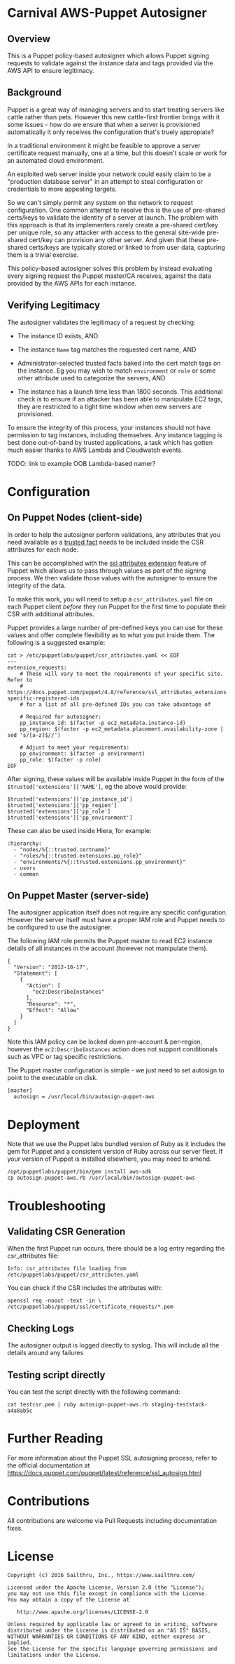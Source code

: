 # Carnival AWS-Puppet Autosigner

## Overview

This is a Puppet policy-based autosigner which allows Puppet signing requests to
validate against the instance data and tags provided via the AWS API to
ensure legitimacy.

## Background

Puppet is a great way of managing servers and to start treating servers like
cattle rather than pets. However this new cattle-first frontier brings with it
some issues - how do we ensure that when a server is provisioned automatically
it only receives the configuration that's truely appropiate?

In a traditional environment it might be feasible to approve a server
certificate request manually, one at a time, but this doesn't scale or work for
an automated cloud environment.

An exploited web server inside your network could easily claim to be a
"production database server" in an attempt to steal configuration or credentials
to more appealing targets.

So we can't simply permit any system on the network to request configuration.
One common attempt to resolve this is the use of pre-shared certs/keys to
validate the identity of a server at launch. The problem with this approach is
that its implementers rarely create a pre-shared cert/key per unique role, so
any attacker with access to the general site-wide pre-shared cert/key can
provision any other server. And given that these pre-shared certs/keys are
typically stored or linked to from user data, capturing them is a trivial
exercise.

This policy-based autosigner solves this problem by instead evaluating every
signing request the Puppet master/CA receives, against the data provided by the
AWS APIs for each instance.

## Verifying Legitimacy

The autosigner validates the legitimacy of a request by checking:

* The instance ID exists, AND

* The instance `Name` tag matches the requested cert name, AND

* Administrator-selected trusted facts baked into the cert match tags on the
  instance. Eg you may wish to match `environment` or `role` or some other
  attribute used to categorize the servers, AND

* The instance has a launch time less than 1800 seconds. This additional check
  is to ensure if an attacker has been able to manipulate EC2 tags, they are
  restricted to a tight time window when new servers are provisioned.

To ensure the integrity of this process, your instances should not have
permission to tag instances, including themselves. Any instance tagging is best
done out-of-band by trusted applications, a task which has gotten much easier
thanks to AWS Lambda and Cloudwatch events.

TODO: link to example OOB Lambda-based namer?



# Configuration

## On Puppet Nodes (client-side)

In order to help the autosigner perform validations, any attributes that you
need available as a [trusted fact](https://docs.puppet.com/puppet/4.8/reference/lang_facts_and_builtin_vars.html#trusted-facts)
needs to be included inside the CSR attributes for each node.

This can be accomplished with the [ssl attributes extension](https://docs.puppet.com/puppet/4.8/reference/ssl_attributes_extensions.html)
feature of Puppet which allows us to pass through values as part of the signing
process. We then validate those values with the autosigner to ensure the
integrity of the data.

To make this work, you will need to setup a `csr_attributes.yaml` file on each
Puppet client *before* they run Puppet for the first time to populate their CSR
with additional attributes.

Puppet provides a large number of pre-defined keys you can use for these values
and offer complete flexibility as to what you put inside them. The following is
a suggested example:

    cat > /etc/puppetlabs/puppet/csr_attributes.yaml << EOF
    ---
    extension_requests:
        # These will vary to meet the requirements of your specific site. Refer to
        # https://docs.puppet.com/puppet/4.8/reference/ssl_attributes_extensions.html#puppet-specific-registered-ids
        # for a list of all pre-defined IDs you can take advantage of

        # Required for autosigner:
        pp_instance_id: $(facter -p ec2_metadata.instance-id)
        pp_region: $(facter -p ec2_metadata.placement.availability-zone | sed 's/[a-z]$//')

        # Adjust to meet your requirements:
        pp_environment: $(facter -p environment)
        pp_role: $(facter -p role)
    EOF

After signing, these values will be available inside Puppet in the form of the
`$trusted['extensions']['NAME']`, eg the above would provide:

    $trusted['extensions']['pp_instance_id']
    $trusted['extensions']['pp_region']
    $trusted['extensions']['pp_role']
    $trusted['extensions']['pp_environment']

These can also be used inside Hiera, for example:

    :hierarchy:
      - "nodes/%{::trusted.certname}"
      - "roles/%{::trusted.extensions.pp_role}"
      - "environments/%{::trusted.extensions.pp_environment}"
      - users
      - common



## On Puppet Master (server-side)

The autosigner application itself does not require any specific configuration.
However the server itself must have a proper IAM role and Puppet needs to be
configured to use the autosigner.

The following IAM role permits the Puppet master to read EC2 instance details of
all instances in the account (however not manipulate them).

    {
      "Version": "2012-10-17",
      "Statement": [
        {
          "Action": [
            "ec2:DescribeInstances"
          ],
          "Resource": "*",
          "Effect": "Allow"
        }
      ]
    }

Note this IAM policy can be locked down pre-account & per-region, however the
`ec2:DescribeInstances` action does not support conditionals such as VPC or tag
specific restrictions.

The Puppet master configuration is simple - we just need to set autosign to
point to the executable on disk.

    [master]
      autosign = /usr/local/bin/autosign-puppet-aws


# Deployment

Note that we use the Puppet labs bundled version of Ruby as it includes the gem
for Puppet and a consistent version of Ruby across our server fleet. If your
version of Puppet is installed elsewhere, you may need to amend.

    /opt/puppetlabs/puppet/bin/gem install aws-sdk
    cp autosign-puppet-aws.rb /usr/local/bin/autosign-puppet-aws



# Troubleshooting

## Validating CSR Generation

When the first Puppet run occurs, there should be a log entry regarding the
csr_attributes file:

    Info: csr_attributes file loading from /etc/puppetlabs/puppet/csr_attributes.yaml

You can check if the CSR includes the attributes with:

    openssl req -noout -text -in \
    /etc/puppetlabs/puppet/ssl/certificate_requests/*.pem


## Checking Logs

The autosigner output is logged directly to syslog. This will include all the
details around any failures


## Testing script directly

You can test the script directly with the following command:

    cat testcsr.pem | ruby autosign-puppet-aws.rb staging-teststack-a4a8ab5c


# Further Reading

For more information about the Puppet SSL autosigning process, refer to the
official documentation at https://docs.puppet.com/puppet/latest/reference/ssl_autosign.html


# Contributions

All contributions are welcome via Pull Requests including documentation fixes.


# License

    Copyright (c) 2016 Sailthru, Inc., https://www.sailthru.com/

    Licensed under the Apache License, Version 2.0 (the "License");
    you may not use this file except in compliance with the License.
    You may obtain a copy of the License at

       http://www.apache.org/licenses/LICENSE-2.0

    Unless required by applicable law or agreed to in writing, software
    distributed under the License is distributed on an "AS IS" BASIS,
    WITHOUT WARRANTIES OR CONDITIONS OF ANY KIND, either express or implied.
    See the License for the specific language governing permissions and
    limitations under the License.
